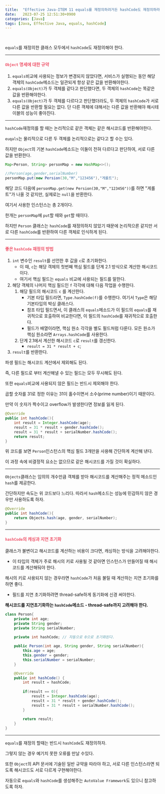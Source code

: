 ```yaml
---
title:  "Effective Java-ITEM 11 equals를 재정의하려거든 hashCode도 재정의하라"
date:   2023-07-25 12:51:30+0900
categories: [Java]
tags: [Java, Effective Java, equals, hashCode]
---
```

<br>

`equals`를 재정의한 클래스 모두에서 `hashCode`도 재정의해야 한다.

--- 

#### **<span style="color:#ef5369">`Object` 명세에 대한 규약</span>**

1. `equals`비교에 사용되는 정보가 변경되지 않았다면, 서비스가 실행되는 동안 해당 객체의 `hashCode`메소드는 일관되게 항상 같은 값을 반환해야한다.
2. `equals(Object)`가 두 객체를 같다고 판단했다면, 두 객체의 `hashCode`는 똑같은 값을 반환해야한다.
3. `equals(Object)`가 두 객체를 다르다고 판단했더라도, 두 객체의 `hashCode`가 서로 다른 값을 반환할 필요는 없다. 단 다른 객체에 대해서는 다른 값을 반환해야 해시테이블의 성능이 좋아진다.

---

`hashCode`재정의를 할 때는 논리적으로 같은 객체는 같은 해시코드를 반환해야한다.

`euqals`는 물리적으로 다른 두 객체를 논리적으로는 같다고 할 수는 있다.

하지만 `Object`의 기본 `hashCode`메소드는 이둘이 전혀 다르다고 판단하여, 서로 다른 값을 반환한다.

```java
Map<Person, String> personMap = new HashMap<>();

//Person(age,gender,serialNumber)
personMap.put(new Persion(30,"M","123456"),"게롤트");
```

해당 코드 다음에 `personMap.get(new Persion(30,"M","123456"))`를 하면 "게롤트"가 나올 것 같지만, 실제로는 `null`을 반환한다.

여기서 사용한 인스턴스는 총 2개이다. 

한개는 `personMap`에 `put`할 때와 `get`할 때이다.

하지만 `Person` 클래스는 `hashCode`를 재정의하지 않았기 때문에 논리적으론 같지만 서로 다른 `hashCode`를 반환하여 다른 객체로 인식하게 된다.

---

#### **<span style="color:#ef5369">좋은 `hashCode` 재정의 방법</span>**

1. `int` 변수인 `result`를 선언한 후 값을 `c`로 초기화한다. 
   - 이 때, `c`는 해당 객체의 첫번째 핵심 필드를 단계 2.1 방식으로 계산한 해시코드이다.
   - 여기서 핵심 필드는 `equals` 비교에 사용되는 필드를 말한다.
2. 해당 객체의 나머지 핵심 필드인 `f` 각각에 대해 다음 작업을 수행한다.
   1. 해당 필드의 해시코드 `c` 를 계산한다.
      - 기본 타입 필드라면, `Type.hashCode(f)`를 수행한다. 여기서 `Type`은 해당 기본타입의 박싱 클래스다.
      - 참조 타입 필드면서, 이 클래스의 `equals`메소드가 이 필드의 `equals`를 재귀적으로 호출하여 비교한다면, 이 필드의 `hashCode`를 재귀적으로 호출한다.
      - 필드가 배열이라면, 핵심 원소 각각을 별도 필드처럼 다룬다. 모든 원소가 핵심 원소라면 `Arrays.hashCode`를 사용한다.
   2. 단계 2.1에서 계산한 해시코드 `c`로 `result`를 갱신한다. 
      - `result = 31 * result + c`; 
3. `result`를 반환한다.

파생 필드는 해시코드 계산에서 제외해도 된다.

즉, 다른 필드로 부터 계산해낼 수 있는 필드는 모두 무시해도 된다.

또한 `equals`비교에 사용되지 않은 필드는 반드시 제외해야 한다.

곱할 숫자를 31로 정한 이유는 31이 홀수이면서 소수(prime number)이기 때문이다.

만약 이 숫자가 짝수이고 overflow가 발생한다면 정보를 잃게 된다.

```java
@Override
public int hashCode(){
    int result = Integer.hashCode(age);
    result = 31 * result + gender.hashCode();
    result = 31 * result + serialNumber.hashCode();
    return result;
}
```

위 코드를 보면 `Person`인스턴스의 핵심 필드 3개만을 사용해 간단하게 계산해 낸다.

이 과정 속에 비결정적 요소는 없으므로 같은 해시코드를 가질 것이 확실하다.

---
`Objects`클래스는 임의의 개수만큼 객체를 받아 해시코드를 계산해주는 정적 메소드인 `hash`를 제공한다.

간단하지만 속도는 위 코드보다 느리다. 따라서 `hash`메소드는 성능에 민감하지 않은 경우만 사용하도록 하자.

```java
@Override
public int hashCode(){
    return Objects.hash(age, gender, serialNumber);
}
```

---

#### **<span style="color:#ef5369">`hashCode`의 캐싱과 지연 초기화</span>**

클래스가 불변이고 해시코드를 계산하는 비용이 크다면, 캐싱하는 방식을 고려해야한다.

- 이 타입의 객체가 주로 해시의 키로 사용될 것 같아면 인스턴스가 만들어질 때 해시코드를 계산해둬야 한다.

해시의 키로 사용되지 않는 경우라면 `hashCode`가 처음 불릴 때 계산하는 지연 초기화를 하면 좋다.
- 필드를 지연 초기화하려면 thread-safe하게 동기화에 신경 써야한다.

**해시코드를 지연초기화하는 `hashCode`메소드 - thread-safe까지 고려해야 한다.**
```java
class Person{
    private int age;
    private String gender;
    private String serialNumber;
    
    private int hashCode; // 자동으로 0으로 초기화된다.

    public Person(int age, String gender, String serialNumber){
        this.age = age;
        this.gender = gender;
        this.serialNumber = serialNumber;
    }

    @Override
    public int hashCode() {
        int result = hashCode;
        
        if(result == 0){
            result = Integer.hashCode(age);
            result = 31 * result + gender.hashCode();
            result = 31 * result + serialNumber.hashCode();
        }
        
        return result;
    }
}
```

---

`equals`를 재정의 할때는 반드시 `hashCode`도 재정의하자.

그렇지 않는 경우 예기치 못한 오류를 만날 수있다. 

또한 `Object`의 API 문서에 기술된 일반 규약을 따라야 하고, 서로 다른 인스턴스라면 되도록 해시코드도 서로 다르게 구현해야한다.

자동으로 `equals`와 `hashCode`를 생성해주는 `AutoValue Framework`도 있으니 참고하도록 하자.
